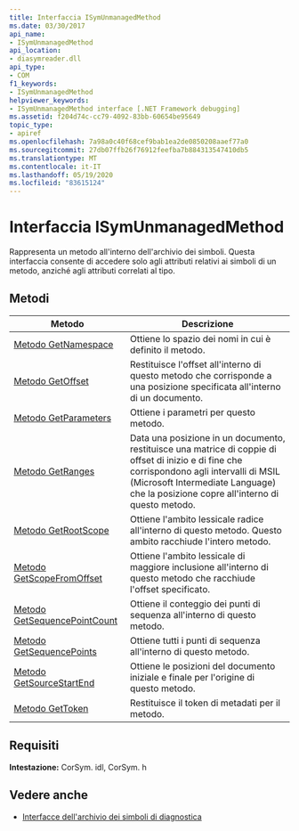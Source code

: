 ```yaml
---
title: Interfaccia ISymUnmanagedMethod
ms.date: 03/30/2017
api_name:
- ISymUnmanagedMethod
api_location:
- diasymreader.dll
api_type:
- COM
f1_keywords:
- ISymUnmanagedMethod
helpviewer_keywords:
- ISymUnmanagedMethod interface [.NET Framework debugging]
ms.assetid: f204d74c-cc79-4092-83bb-60654be95649
topic_type:
- apiref
ms.openlocfilehash: 7a98a0c40f68cef9bab1ea2de0850208aaef77a0
ms.sourcegitcommit: 27db07ffb26f76912feefba7b884313547410db5
ms.translationtype: MT
ms.contentlocale: it-IT
ms.lasthandoff: 05/19/2020
ms.locfileid: "83615124"
---
```

# <a name="isymunmanagedmethod-interface"></a>Interfaccia ISymUnmanagedMethod
Rappresenta un metodo all'interno dell'archivio dei simboli. Questa interfaccia consente di accedere solo agli attributi relativi ai simboli di un metodo, anziché agli attributi correlati al tipo.  
  
## <a name="methods"></a>Metodi  
  
|Metodo|Descrizione|  
|------------|-----------------|  
|[Metodo GetNamespace](isymunmanagedmethod-getnamespace-method.md)|Ottiene lo spazio dei nomi in cui è definito il metodo.|  
|[Metodo GetOffset](isymunmanagedmethod-getoffset-method.md)|Restituisce l'offset all'interno di questo metodo che corrisponde a una posizione specificata all'interno di un documento.|  
|[Metodo GetParameters](isymunmanagedmethod-getparameters-method.md)|Ottiene i parametri per questo metodo.|  
|[Metodo GetRanges](isymunmanagedmethod-getranges-method.md)|Data una posizione in un documento, restituisce una matrice di coppie di offset di inizio e di fine che corrispondono agli intervalli di MSIL (Microsoft Intermediate Language) che la posizione copre all'interno di questo metodo.|  
|[Metodo GetRootScope](isymunmanagedmethod-getrootscope-method.md)|Ottiene l'ambito lessicale radice all'interno di questo metodo. Questo ambito racchiude l'intero metodo.|  
|[Metodo GetScopeFromOffset](isymunmanagedmethod-getscopefromoffset-method.md)|Ottiene l'ambito lessicale di maggiore inclusione all'interno di questo metodo che racchiude l'offset specificato.|  
|[Metodo GetSequencePointCount](isymunmanagedmethod-getsequencepointcount-method.md)|Ottiene il conteggio dei punti di sequenza all'interno di questo metodo.|  
|[Metodo GetSequencePoints](isymunmanagedmethod-getsequencepoints-method.md)|Ottiene tutti i punti di sequenza all'interno di questo metodo.|  
|[Metodo GetSourceStartEnd](isymunmanagedmethod-getsourcestartend-method.md)|Ottiene le posizioni del documento iniziale e finale per l'origine di questo metodo.|  
|[Metodo GetToken](isymunmanagedmethod-gettoken-method.md)|Restituisce il token di metadati per il metodo.|  
  
## <a name="requirements"></a>Requisiti  
 **Intestazione:** CorSym. idl, CorSym. h  
  
## <a name="see-also"></a>Vedere anche

- [Interfacce dell'archivio dei simboli di diagnostica](diagnostics-symbol-store-interfaces.md)
